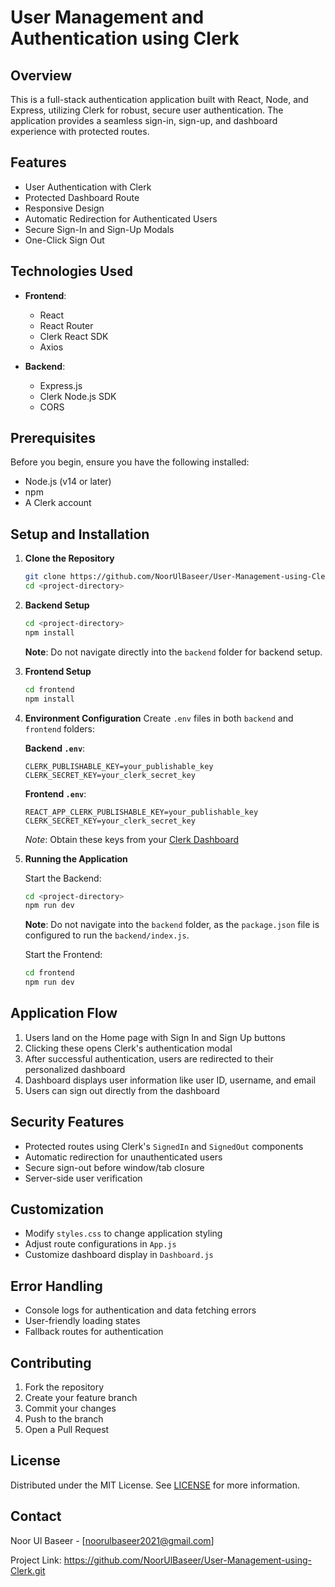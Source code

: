 # User Management and Authentication using Clerk 

## Overview

This is a full-stack authentication application built with React, Node, and Express, utilizing Clerk for robust, secure user authentication. The application provides a seamless sign-in, sign-up, and dashboard experience with protected routes.

## Features

- User Authentication with Clerk
- Protected Dashboard Route
- Responsive Design
- Automatic Redirection for Authenticated Users
- Secure Sign-In and Sign-Up Modals
- One-Click Sign Out

## Technologies Used

- **Frontend**: 
  - React
  - React Router
  - Clerk React SDK
  - Axios

- **Backend**:
  - Express.js
  - Clerk Node.js SDK
  - CORS

## Prerequisites

Before you begin, ensure you have the following installed:
- Node.js (v14 or later)
- npm 
- A Clerk account

## Setup and Installation

1. **Clone the Repository**
   ```bash
   git clone https://github.com/NoorUlBaseer/User-Management-using-Clerk.git
   cd <project-directory>
   ```

2. **Backend Setup**
   ```bash
   cd <project-directory>
   npm install
   ```
   **Note**: Do not navigate directly into the `backend` folder for backend setup.

3. **Frontend Setup**
   ```bash
   cd frontend
   npm install
   ```

4. **Environment Configuration**
   Create `.env` files in both `backend` and `frontend` folders:

   **Backend `.env`**:
   ```
   CLERK_PUBLISHABLE_KEY=your_publishable_key
   CLERK_SECRET_KEY=your_clerk_secret_key
   ```

   **Frontend `.env`**:
   ```
   REACT_APP_CLERK_PUBLISHABLE_KEY=your_publishable_key
   CLERK_SECRET_KEY=your_clerk_secret_key
   ```

   *Note*: Obtain these keys from your [Clerk Dashboard](https://dashboard.clerk.dev/)

5. **Running the Application**

   Start the Backend:
   ```bash
   cd <project-directory>
   npm run dev
   ```
   **Note**: Do not navigate into the `backend` folder, as the `package.json` file is configured to run the `backend/index.js`. 

   Start the Frontend:
   ```bash
   cd frontend
   npm run dev
   ```

## Application Flow

1. Users land on the Home page with Sign In and Sign Up buttons
2. Clicking these opens Clerk's authentication modal
3. After successful authentication, users are redirected to their personalized dashboard
4. Dashboard displays user information like user ID, username, and email
5. Users can sign out directly from the dashboard

## Security Features

- Protected routes using Clerk's `SignedIn` and `SignedOut` components
- Automatic redirection for unauthenticated users
- Secure sign-out before window/tab closure
- Server-side user verification

## Customization

- Modify `styles.css` to change application styling
- Adjust route configurations in `App.js`
- Customize dashboard display in `Dashboard.js`

## Error Handling

- Console logs for authentication and data fetching errors
- User-friendly loading states
- Fallback routes for authentication

## Contributing

1. Fork the repository
2. Create your feature branch
3. Commit your changes 
4. Push to the branch 
5. Open a Pull Request

## License

Distributed under the MIT License. See [LICENSE](LICENSE.txt) for more information.

## Contact

Noor Ul Baseer - [noorulbaseer2021@gmail.com]

Project Link: https://github.com/NoorUlBaseer/User-Management-using-Clerk.git
